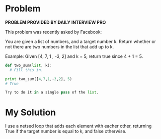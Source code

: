 # Problem

**PROBLEM PROVIDED BY DAILY INTERVIEW PRO**

This problem was recently asked by Facebook:

You are given a list of numbers, and a target number k. Return whether or not there are two numbers in the list that add up to k.

Example:
Given [4, 7, 1 , -3, 2] and k = 5,
return true since 4 + 1 = 5.

```python
def two_sum(list, k):
  # Fill this in.

print two_sum([4,7,1,-3,2], 5)
# True

Try to do it in a single pass of the list.
```

# My Solution
I use a netsed loop that adds each element with eacher other, returning True if the target number is equal to k, and false otherwise.
